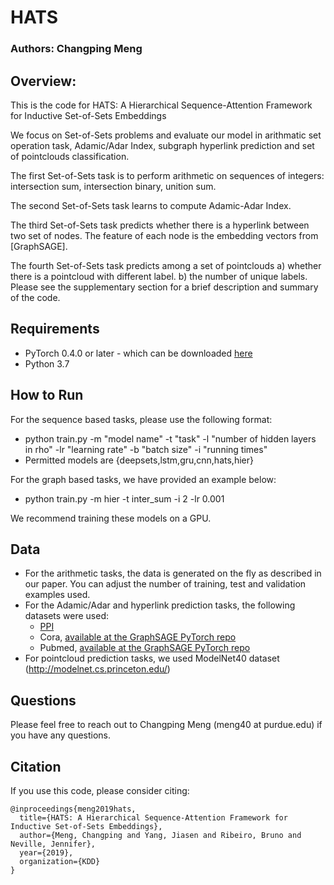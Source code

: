 # HATS
### Authors: Changping Meng

## Overview:
This is the code for HATS: A Hierarchical Sequence-Attention Framework for Inductive Set-of-Sets Embeddings

We focus on Set-of-Sets problems and evaluate our model in arithmatic set operation task, Adamic/Adar Index, subgraph hyperlink prediction and set of pointclouds classification.

The first Set-of-Sets task is to perform arithmetic on sequences of integers: intersection sum, intersection binary, unition sum. 

The second Set-of-Sets task learns to compute Adamic-Adar Index.

The third Set-of-Sets task predicts whether there is a hyperlink between two set of nodes. The feature of each node is the embedding vectors from [GraphSAGE].

The fourth Set-of-Sets task predicts among a set of pointclouds  a) whether there is a pointcloud with different label. b) the number of unique labels.  
Please see the supplementary section for a brief description and summary of the code. 

## Requirements
* PyTorch 0.4.0 or later - which can be downloaded [here](https://www.pytorch.org)
* Python 3.7

## How to Run
For the sequence based tasks, please use the following format:
* python train.py -m "model name" -t "task" -l "number of hidden layers in rho" -lr "learning rate" -b "batch size" -i "running times" 
* Permitted models are {deepsets,lstm,gru,cnn,hats,hier}

For the graph based tasks, we have provided an example below:
* python train.py -m hier -t inter_sum -i 2 -lr 0.001

We recommend training these models on a GPU.

## Data
* For the arithmetic tasks, the data is generated on the fly as described in our paper. You can adjust the number of training, test and validation examples used.
* For the Adamic/Adar and hyperlink prediction tasks, the following datasets were used:
  - [PPI](https://snap.stanford.edu/graphsage/ppi.zip)
  - Cora, [available at the GraphSAGE PyTorch repo](https://github.com/williamleif/graphsage-simple/)
  - Pubmed, [available at the GraphSAGE PyTorch repo](https://github.com/williamleif/graphsage-simple/)
* For pointcloud prediction tasks, we used ModelNet40 dataset (http://modelnet.cs.princeton.edu/)

## Questions
Please feel free to reach out to Changping Meng (meng40  at  purdue.edu) if you have any questions.

## Citation
If you use this code, please consider citing:
```
@inproceedings{meng2019hats,
  title={HATS: A Hierarchical Sequence-Attention Framework for Inductive Set-of-Sets Embeddings},
  author={Meng, Changping and Yang, Jiasen and Ribeiro, Bruno and Neville, Jennifer},
  year={2019},
  organization={KDD}
}
```

